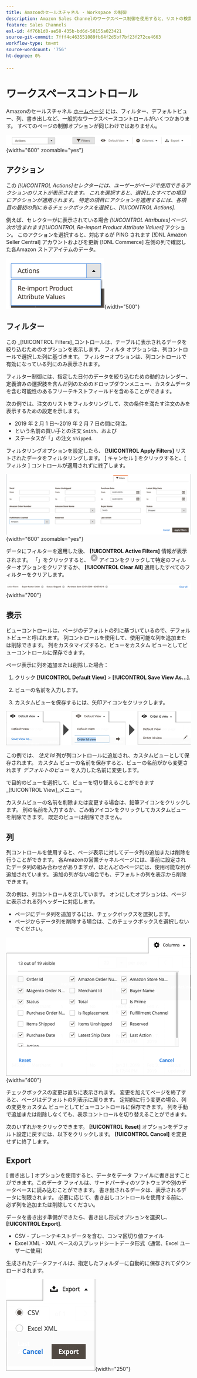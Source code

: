 ```yaml
---
title: Amazonのセールスチャネル - Workspace の制御
description: Amazon Sales Channelのワークスペース制御を使用すると、リストの検索、情報の表示、簡単なアクションの適用が可能になります。
feature: Sales Channels
exl-id: 4f76b1d0-ae58-435b-bd6d-50155a023421
source-git-commit: 7fff4c463551089fb64f2d5bf7bf23f272ce4663
workflow-type: tm+mt
source-wordcount: '756'
ht-degree: 0%

---
```


# ワークスペースコントロール

Amazonのセールスチャネル [ホームページ](./amazon-sales-channel-home.md) には、フィルター、デフォルトビュー、列、書き出しなど、一般的なワークスペースコントロールがいくつかあります。 すべてのページの制御オプションが同じわけではありません。

![Amazon Sales Channelのワークスペースコントロールの例](assets/amazon-workspace-controls.png){width="600" zoomable="yes"}

## アクション

この _[!UICONTROL Actions]_セレクターには、ユーザーがページで使用できるアクションのリストが表示されます。 これを選択すると、選択したすべての項目にアクションが適用されます。 特定の項目にアクションを適用するには、各項目の最初の列にあるチェックボックスを選択し、_[!UICONTROL Actions]_.

例えば、セレクターがに表示されている場合 _[!UICONTROL Attributes]_ページ、次が含まれます_[!UICONTROL Re-import Product Attribute Values]_ アクション。 このアクションを選択すると、対応するが PING されます [!DNL Amazon Seller Central] アカウントおよびを更新 [!DNL Commerce] 左側の列で確認した各Amazon ストアアイテムのデータ。

![アクションメニューの例](assets/amazon-sales-channel-home-actions-option.png){width="500"}

## フィルター

この _[!UICONTROL Filters]_コントロールは、テーブルに表示されるデータを絞り込むためのオプションを表示します。 フィルタ オプションは、列コントロールで選択した列に基づきます。 フィルターオプションは、列コントロールで有効になっている列にのみ表示されます。

フィルター制御には、指定した日付のデータを絞り込むための動的カレンダー、定義済みの選択肢を含んだ列のためのドロップダウンメニュー、カスタムデータを含む可能性のあるフリーテキストフィールドを含めることができます。

次の例では、注文のリストをフィルタリングして、次の条件を満たす注文のみを表示するための設定を示します。

- 2019 年 2 月 1 日～2019 年 2 月 7 日の間に発注。
- という名前の買い手との注文 `Smith`、および
- ステータスが「」の注文 `Shipped`.

フィルタリングオプションを設定したら、 **[!UICONTROL Apply Filters]** リストされたデータをフィルタリングします。 [ キャンセル ] をクリックすると、[ フィルタ ] コントロールが適用されずに終了します。

![フィルター制御の例](assets/workspace-controls-filters.png){width="600" zoomable="yes"}

データにフィルターを適用した後、 **[!UICONTROL Active Filters]** 情報が表示されます。 「」をクリックすると、 ![フィルターアイコンをクリア](assets/x-icon-clear-filters.png) アイコンをクリックして特定のフィルターオプションをクリアするか、 **[!UICONTROL Clear All]** 適用したすべてのフィルターをクリアします。

![アクティブなフィルターの例](assets/applied-filters-line.png){width="700"}

## 表示

ビューコントロールは、ページのデフォルトの列に基づいているので、デフォルトビューと呼ばれます。 列コントロールを使用して、使用可能な列を追加または削除できます。 列をカスタマイズすると、ビューをカスタム ビューとしてビューコントロールに保存できます。

ページ表示に列を追加または削除した場合：

1. クリック **[!UICONTROL Default View]** > **[!UICONTROL Save View As...]**.

1. ビューの名前を入力します。

1. カスタムビューを保存するには、矢印アイコンをクリックします。

![ビューコントロールの例](assets/workspace-controls-view.png)

この例では、 _注文 Id_ 列が列コントロールに追加され、カスタムビューとして保存されます。 カスタム ビューの名前を保存すると、ビューの名前がから変更されます _デフォルトのビュー_ を入力した名前に変更します。

で目的のビューを選択して、ビューを切り替えることができます _[!UICONTROL View]_メニュー。

カスタムビューの名前を削除または変更する場合は、鉛筆アイコンをクリックします。 別の名前を入力するか、ごみ箱アイコンをクリックしてカスタムビューを削除できます。 既定のビューは削除できません。

## 列

列コントロールを使用すると、ページ表示に対してデータ列の追加または削除を行うことができます。 各Amazonの営業チャネルページには、事前に設定されたデータ列の組み合わせがありますが、ほとんどのページには、使用可能な列が追加されています。 追加の列がない場合でも、デフォルトの列を表示から削除できます。

次の例は、列コントロールを示しています。 オンにしたオプションは、ページに表示される列ヘッダーに対応します。

- ページにデータ列を追加するには、チェックボックスを選択します。
- ページからデータ列を削除する場合は、このチェックボックスを選択しないでください。

![列コントロールの例](assets/workspace-controls-columns.png){width="400"}

チェックボックスの変更は直ちに表示されます。 変更を加えてページを終了すると、ページはデフォルトの列表示に戻ります。 定期的に行う変更の場合、列の変更をカスタム ビューとしてビューコントロールに保存できます。 列を手動で追加または削除しなくても、表示コントロールを切り替えることができます。

次のいずれかをクリックできます。 **[!UICONTROL Reset]** オプションをデフォルト設定に戻すには、以下をクリックします。 **[!UICONTROL Cancel]** を変更せずに終了します。

## Export

[ 書き出し ] オプションを使用すると、データをデータ ファイルに書き出すことができます。このデータ ファイルは、サードパーティのソフトウェアや別のデータベースに読み込むことができます。 書き出されるデータは、表示されるデータに制限されます。 必要に応じて、書き出しコントロールを使用する前に、必ず列を追加または削除してください。

データを書き出す準備ができたら、書き出し形式オプションを選択し、 **[!UICONTROL Export]**.

- CSV - プレーンテキストデータを含む、コンマ区切り値ファイル
- Excel XML - XML ベースのスプレッドシートデータ形式（通常、Excel ユーザーに使用）

生成されたデータファイルは、指定したフォルダーに自動的に保存されてダウンロードされます。

![書き出し制御](assets/workspace-controls-export.png){width="250"}
